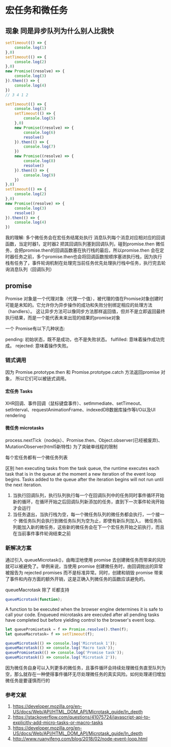 # 宏任务和微任务

## 现象 同是异步队列为什么别人比我快

```js
setTimeout(() => {
    console.log(1)
},0)
setTimeout(() => {
    console.log(2)
},0)
new Promise((resolve) => {
    console.log(3)
}).then(() => {
    console.log(4)
})
// 3 4 1 2
 ```

```js
setTimeout(() => {
    console.log(1)
    setTimeout(() => {
        console.log(5)
    },0)
    new Promise((resolve) => {
        console.log(6)
        resolve()
    }).then(() => {
        console.log(7)
    })
    new Promise((resolve) => {
        console.log(8)
        resolve()
    }).then(() => {
        console.log(9)
    })
},0)
setTimeout(() => {
    console.log(2)
},0)
new Promise((resolve) => {
    console.log(3)
    resolve()
}).then(() => {
    console.log(4)
})
```

我的理解:
多个微任务会在宏任务结尾处执行
消息队列每个消息对应相对应的回调函数，当定时器1，定时器2 把其回调队列塞到回调队列，碰到promise.then 微任务，会把promise.then的回调函数塞在执行栈的最后，所以promise.then 会在定时器任务之前，多个promise.then也会将回调函数按顺序塞进执行栈，因为执行栈有任务了，事件轮询机制在处理完当前任务优先处理执行栈中任务，执行完去轮询消息队列（回调队列）

## promise

Promise 对象是一个代理对象（代理一个值），被代理的值在Promise对象创建时可能是未知的。它允许你为异步操作的成功和失败分别绑定相应的处理方法（handlers）。 这让异步方法可以像同步方法那样返回值，但并不是立即返回最终执行结果，而是一个能代表未来出现的结果的promise对象

一个 Promise有以下几种状态:

pending: 初始状态，既不是成功，也不是失败状态。
fulfilled: 意味着操作成功完成。
rejected: 意味着操作失败。

### 链式调用

因为 Promise.prototype.then 和  Promise.prototype.catch 方法返回promise 对象， 所以它们可以被链式调用。

#### 宏任务 Tasks

XHR回调、事件回调（鼠标键盘事件）、setImmediate、setTimeout、setInterval、requestAnimationFrame、indexedDB数据库操作等I/O以及UI rendering

#### 微任务 microtasks

process.nextTick（nodejs）、Promise.then、Object.observer(已经被废弃)、MutationObserver(html5新特性)
为了突破单线程的限制

每个宏任务都有一个微任务列表

区别
hen executing tasks from the task queue, the runtime executes each task that is in the queue at the moment a new iteration of the event loop begins. Tasks added to the queue after the iteration begins will not run until the next iteration.

1. 当执行回调队列，执行队列执行每一个在回调队列中的任务同时事件循环开始新的循环，在循环开始之后回调队列新添加的任务，直到下一次事件轮询开始才会运行
2. 当任务退出，当执行栈为空，每一个微任务队列的微任务都会执行，一个接一个 微任务队列会执行到微任务队列为空为止，即使有新队列加入， 微任务队列能加入新的微任务，这些新的微任务会在下一个宏任务开始之前执行，而且在当前事件事件轮询结束之前

### 新解决方案

通过引入 queueMicrotask()，由晦涩地使用 promise 去创建微任务而带来的风险就可以被避免了。举例来说，当使用 promise 创建微任务时，由回调抛出的异常被报告为 rejected promises 而不是标准异常。同时，创建和销毁 promise 带来了事件和内存方面的额外开销，这是正确入列微任务的函数应该避免的。

queueMacrotask 除了 IE都支持

```js
queueMicrotask(function);
```

A function to be executed when the browser engine determines it is safe to call your code. Enqueued microtasks are executed after all pending tasks have completed but before yielding control to the browser's event loop.

```js
let queuePromisetask = f => Promise.resolve().then(f);
let queueMacrotask= f => setTimeout(f);

queueMicrotask(() => console.log('Microtask 1'));
queueMacrotask(() => console.log('Macro task'));
queuePromisetask(() => console.log('Promise task'));
queueMicrotask(() => console.log('Microtask 2'));
```

因为微任务自身可以入列更多的微任务，且事件循环会持续处理微任务直至队列为空，那么就存在一种使得事件循环无尽处理微任务的真实风险。如何处理递归增加微任务是要谨慎而行的


### 参考文献

1. <https://developer.mozilla.org/en-US/docs/Web/API/HTML_DOM_API/Microtask_guide/In_depth>
2. <https://stackoverflow.com/questions/41075724/javascript-api-to-explicitly-add-micro-tasks-or-macro-tasks>
3. <https://developer.mozilla.org/en-US/docs/Web/API/HTML_DOM_API/Microtask_guide/In_depth>
4. <http://www.ruanyifeng.com/blog/2018/02/node-event-loop.html>
